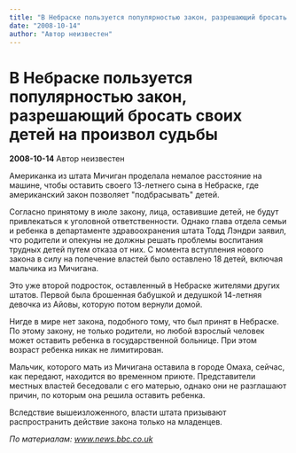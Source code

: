 ```yaml
---
title: "В Небраске пользуется популярностью закон, разрешающий бросать своих детей на произвол судьбы"
date: "2008-10-14"
author: "Автор неизвестен"
---
```


# В Небраске пользуется популярностью закон, разрешающий бросать своих детей на произвол судьбы

**2008-10-14** Автор неизвестен

Американка из штата Мичиган проделала немалое расстояние на машине, чтобы оставить своего 13-летнего сына в Небраске, где американский закон позволяет "подбрасывать" детей.

Согласно принятому в июле закону, лица, оставившие детей, не будут привлекаться к уголовной ответственности. Однако глава отдела семьи и ребенка в департаменте здравоохранения штата Тодд Лэндри заявил, что родители и опекуны не должны решать проблемы воспитания трудных детей путем отказа от них. С момента вступления нового закона в силу на попечение властей было оставлено 18 детей, включая мальчика из Мичигана.

Это уже второй подросток, оставленный в Небраске жителями других штатов. Первой была брошенная бабушкой и дедушкой 14-летняя девочка из Айовы, которую потом вернули домой.

Нигде в мире нет закона, подобного тому, что был принят в Небраске. По этому закону, не только родители, но любой взрослый человек может оставить ребенка в государственной больнице. При этом возраст ребенка никак не лимитирован.

Мальчик, которого мать из Мичигана оставила в городе Омаха, сейчас, как передают, находится во временном приюте. Представители местных властей беседовали с его матерью, однако они не разглашают причин, по которым она решила оставить ребенка.

Вследствие вышеизложенного, власти штата призывают распространить действие закона только на младенцев.

*По материалам: www.news.bbc.co.uk*